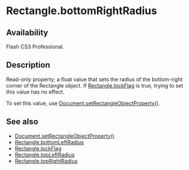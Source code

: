 # Rectangle.bottomRightRadius

## Availability

Flash CS3 Professional.

## Description

Read-only property; a float value that sets the radius of the bottom-right corner of the Rectangle object. If
[Rectangle.lockFlag](../Rectangle_object/Rectangle2.md) is true, trying to set this value has no effect.

To set this value, use [Document.setRectangleObjectProperty()](../Document_object/Document9643.md).

## See also

- [Document.setRectangleObjectProperty()](../Document_object/Document9643.md)
- [Rectangle.bottomLeftRadius](../Rectangle_object/Rectangle.md)
- [Rectangle.lockFlag](../Rectangle_object/Rectangle2.md)
- [Rectangle.topLeftRadius](../Rectangle_object/Rectangle3.md)
- [Rectangle.topRightRadius](../Rectangle_object/Rectangle4.md)

